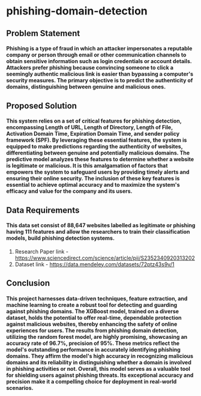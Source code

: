 # phishing-domain-detection
## Problem Statement
#### Phishing is a type of fraud in which an attacker impersonates a reputable company or person through email or other communication channels to obtain sensitive information such as login credentials or account details. Attackers prefer phishing because convincing someone to click a seemingly authentic malicious link is easier than bypassing a computer's security measures. The primary objective is to predict the authenticity of domains, distinguishing between genuine and malicious ones.

## Proposed Solution
#### This system relies on a set of critical features for phishing detection, encompassing Length of URL, Length of Directory, Length of File, Activation Domain Time, Expiration Domain Time, and sender policy framework (SPF). By leveraging these essential features, the system is equipped to make predictions regarding the authenticity of websites, differentiating between genuine and potentially malicious domains. The predictive model analyzes these features to determine whether a website is legitimate or malicious. It is this amalgamation of factors that empowers the system to safeguard users by providing timely alerts and ensuring their online security. The inclusion of these key features is essential to achieve optimal accuracy and to maximize the system's efficacy and value for the company and its users.

## Data Requirements
#### This data set consist of 88,647 websites labelled as legitimate or phishing having 111 features and allow the researchers to train their classification models, build phishing detection systems.
1. Research Paper link - https://www.sciencedirect.com/science/article/pii/S2352340920313202
2. Dataset link - https://data.mendeley.com/datasets/72ptz43s9v/1

## Conclusion
#### This project harnesses data-driven techniques, feature extraction, and machine learning to create a robust tool for detecting and guarding against phishing domains. The XGBoost model, trained on a diverse dataset, holds the potential to offer real-time, dependable protection against malicious websites, thereby enhancing the safety of online experiences for users. The results from phishing domain detection, utilizing the random forest model, are highly promising, showcasing an accuracy rate of 96.7%, precision of 95%. These metrics reflect the model's outstanding performance in accurately identifying phishing domains. They affirm the model's high accuracy in recognizing malicious domains and its reliability in distinguishing whether a domain is involved in phishing activities or not. Overall, this model serves as a valuable tool for shielding users against phishing threats. Its exceptional accuracy and precision make it a compelling choice for deployment in real-world scenarios. 
